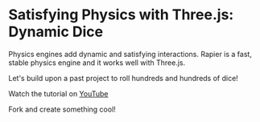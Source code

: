 # Satisfying Physics with Three.js: Dynamic Dice

Physics engines add dynamic and satisfying interactions. Rapier is a fast, stable physics engine and it works well with Three.js.

Let's build upon a past project to roll hundreds and hundreds of dice!

Watch the tutorial on [YouTube](https://youtu.be/SNPKwVBY5Tk)

Fork and create something cool!
